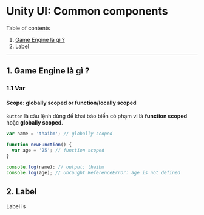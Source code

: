 # Unity UI: Common components

Table of contents

1. [Game Engine là gì ?](#1-Game)
2. [Label](#2-Label)

---

## 1. Game Engine là gì ?

### 1.1 Var

#### Scope: globally scoped or function/locally scoped

`Button` là câu lệnh dùng để khai báo biến có phạm vi là **function scoped** hoặc **globally scoped**.  


```javascript
var name = 'thaibm'; // globally scoped

function newFunction() {
  var age = '25'; // function scoped
}

console.log(name); // output: thaibm
console.log(age); // Uncaught ReferenceError: age is not defined
```

## 2. Label
Label is 

